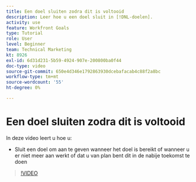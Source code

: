 ```yaml
---
title: Een doel sluiten zodra dit is voltooid
description: Leer hoe u een doel sluit in [!DNL-doelen].
activity: use
feature: Workfront Goals
type: Tutorial
role: User
level: Beginner
team: Technical Marketing
kt: 8926
exl-id: 6d31d231-5b59-4924-907e-200800ba0f44
doc-type: video
source-git-commit: 650e4d346e1792863930dcebafacab4c88f2a8bc
workflow-type: tm+mt
source-wordcount: '55'
ht-degree: 0%

---
```


# Een doel sluiten zodra dit is voltooid

In deze video leert u hoe u:

* Sluit een doel om aan te geven wanneer het doel is bereikt of wanneer u er niet meer aan werkt of dat u van plan bent dit in de nabije toekomst te doen

>[!VIDEO](https://video.tv.adobe.com/v/335198/?quality=12&learn=on)
